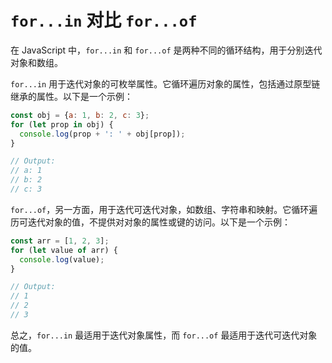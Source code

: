
# `for...in` 对比 `for...of`

在 JavaScript 中，`for...in` 和 `for...of` 是两种不同的循环结构，用于分别迭代对象和数组。

`for...in` 用于迭代对象的可枚举属性。它循环遍历对象的属性，包括通过原型链继承的属性。以下是一个示例：

```javascript
const obj = {a: 1, b: 2, c: 3};
for (let prop in obj) {
  console.log(prop + ': ' + obj[prop]);
}

// Output:
// a: 1
// b: 2
// c: 3
```

`for...of`，另一方面，用于迭代可迭代对象，如数组、字符串和映射。它循环遍历可迭代对象的值，不提供对对象的属性或键的访问。以下是一个示例：

```javascript
const arr = [1, 2, 3];
for (let value of arr) {
  console.log(value);
}

// Output:
// 1
// 2
// 3
```

总之，`for...in` 最适用于迭代对象属性，而 `for...of` 最适用于迭代可迭代对象的值。